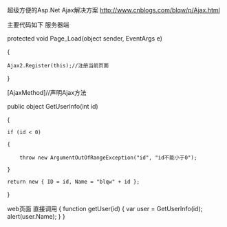 超级方便的Asp.Net  Ajax解决方案
http://www.cnblogs.com/blqw/p/Ajax.html

主要代码如下
服务器端

protected void Page_Load(object sender, EventArgs e)

{

    Ajax2.Register(this);//注册当前页面

}

[AjaxMethod]//声明Ajax方法

public object GetUserInfo(int id)

{

    if (id < 0)

    {

        throw new ArgumentOutOfRangeException("id", "id不能小于0");

    }

    return new { ID = id, Name = "blqw" + id };

}

web页面 直接调用
{
function getUser(id) {
    var user = GetUserInfo(id);
    alert(user.Name);
}
}